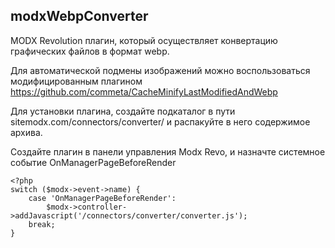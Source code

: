 ## modxWebpConverter

MODX Revolution плагин, который осуществляет конвертацию графических файлов в формат webp.

Для автоматической подмены изображений можно воспользоваться модифицированным плагином https://github.com/commeta/CacheMinifyLastModifiedAndWebp

Для установки плагина, создайте подкаталог в пути sitemodx.com/connectors/converter/ и распакуйте в него содержимое архива.

Создайте плагин в панели управления Modx Revo, и назначте системное событие OnManagerPageBeforeRender

```webp_converter
<?php
switch ($modx->event->name) {
    case 'OnManagerPageBeforeRender':
        $modx->controller->addJavascript('/connectors/converter/converter.js');
    break;
}
```
